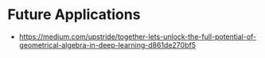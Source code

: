 # Future Applications
* https://medium.com/upstride/together-lets-unlock-the-full-potential-of-geometrical-algebra-in-deep-learning-d861de270bf5
